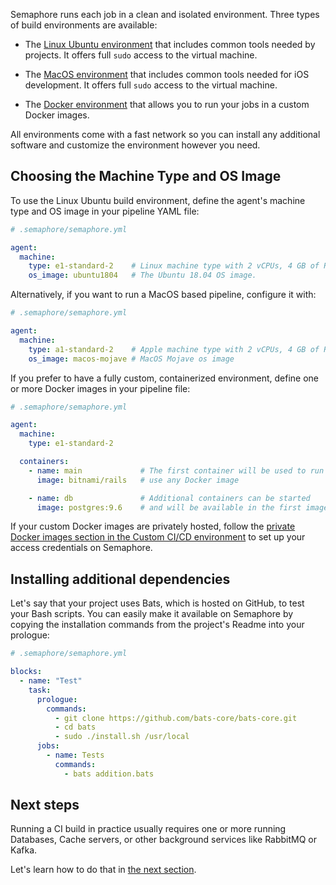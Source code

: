 Semaphore runs each job in a clean and isolated environment. Three types of
build environments are available:

- The [Linux Ubuntu environment][ubuntu] that includes common tools needed by
  projects. It offers full `sudo` access to the virtual machine.

- The [MacOS environment][macos] that includes common tools needed for iOS
  development. It offers full `sudo` access to the virtual machine.

- The [Docker environment][docker] that allows you to run your jobs in a custom
  Docker images.

All environments come with a fast network so you can install any additional
software and customize the environment however you need.

## Choosing the Machine Type and OS Image

To use the Linux Ubuntu build environment, define the agent's machine type and
OS image in your pipeline YAML file:

``` yaml
# .semaphore/semaphore.yml

agent:
  machine:
    type: e1-standard-2    # Linux machine type with 2 vCPUs, 4 GB of RAM
    os_image: ubuntu1804   # The Ubuntu 18.04 OS image.
```

Alternatively, if you want to run a MacOS based pipeline, configure it with:

``` yaml
# .semaphore/semaphore.yml

agent:
  machine:
    type: a1-standard-2    # Apple machine type with 2 vCPUs, 4 GB of RAM
    os_image: macos-mojave # MacOS Mojave os image
```

If you prefer to have a fully custom, containerized environment, define one or
more Docker images in your pipeline file:

``` yaml
# .semaphore/semaphore.yml

agent:
  machine:
    type: e1-standard-2

  containers:
    - name: main             # The first container will be used to run your jobs
      image: bitnami/rails   # use any Docker image

    - name: db               # Additional containers can be started
      image: postgres:9.6    # and will be available in the first image
```

If your custom Docker images are privately hosted, follow the [private Docker
images section in the Custom CI/CD environment][private-images] to set up your
access credentials on Semaphore.

## Installing additional dependencies

Let's say that your project uses Bats, which is hosted on GitHub, to test
your Bash scripts. You can easily make it available on Semaphore by copying
the installation commands from the project's Readme into your prologue:

``` yaml
# .semaphore/semaphore.yml

blocks:
  - name: "Test"
    task:
      prologue:
        commands:
          - git clone https://github.com/bats-core/bats-core.git
          - cd bats
          - sudo ./install.sh /usr/local
      jobs:
        - name: Tests
          commands:
            - bats addition.bats
```

## Next steps

Running a CI build in practice usually requires one or more running Databases,
Cache servers, or other background services like RabbitMQ or Kafka.

Let's learn how to do that in [the next section][next].

[ubuntu]: https://docs.semaphoreci.com/article/32-ubuntu-1804-image
[macos]: https://docs.semaphoreci.com/article/120-macos-mojave-image
[docker]: https://docs.semaphoreci.com/article/127-custom-ci-cd-environment-with-docker
[private-images]: https://docs.semaphoreci.com/article/127-custom-ci-cd-environment-with-docker#pulling-private-docker-images-from-dockerhub
[next]: https://docs.semaphoreci.com/article/129-using-databases-and-services
